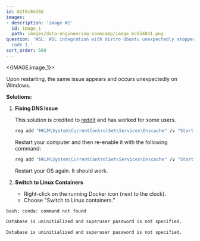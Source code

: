 ```yaml
---
id: 62f6c8dd8d
images:
- description: 'image #1'
  id: image_1
  path: images/data-engineering-zoomcamp/image_bc654841.png
question: 'WSL: WSL integration with distro Ubuntu unexpectedly stopped with exit
  code 1.'
sort_order: 560
---
```


<{IMAGE:image_1}>

Upon restarting, the same issue appears and occurs unexpectedly on Windows.

**Solutions:**

1. **Fixing DNS Issue**
   
   This solution is credited to [reddit](https://www.reddit.com/r/docker/comments/p98xq6/docker_failed_to_start_exit_code_1/) and has worked for some users.

   ```bash
   reg add "HKLM\System\CurrentControlSet\Services\Dnscache" /v "Start" /t REG_DWORD /d "4" /f
   ```

   Restart your computer and then re-enable it with the following command:

   ```bash
   reg add "HKLM\System\CurrentControlSet\Services\Dnscache" /v "Start" /t REG_DWORD /d "2" /f
   ```

   Restart your OS again. It should work.

2. **Switch to Linux Containers**

   - Right-click on the running Docker icon (next to the clock).
   - Choose "Switch to Linux containers."

```bash
bash: conda: command not found
```

```bash
Database is uninitialized and superuser password is not specified.
```

```bash
Database is uninitialized and superuser password is not specified.
```
